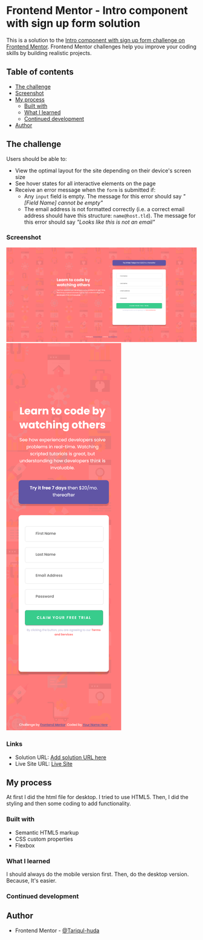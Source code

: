 # Frontend Mentor - Intro component with sign up form solution

This is a solution to the [Intro component with sign up form challenge on Frontend Mentor](https://www.frontendmentor.io/challenges/intro-component-with-signup-form-5cf91bd49edda32581d28fd1). Frontend Mentor challenges help you improve your coding skills by building realistic projects. 

## Table of contents
  - [The challenge](#the-challenge)
  - [Screenshot](#screenshot)
- [My process](#my-process)
  - [Built with](#built-with)
  - [What I learned](#what-i-learned)
  - [Continued development](#continued-development)
- [Author](#author)


## The challenge

Users should be able to:

- View the optimal layout for the site depending on their device's screen size
- See hover states for all interactive elements on the page
- Receive an error message when the `form` is submitted if:
  - Any `input` field is empty. The message for this error should say *"[Field Name] cannot be empty"*
  - The email address is not formatted correctly (i.e. a correct email address should have this structure: `name@host.tld`). The message for this error should say *"Looks like this is not an email"*

### Screenshot

![Desktop](./Desktop.png)
![Mobile](./Mobile.png)

### Links

- Solution URL: [Add solution URL here](https://your-solution-url.com)
- Live Site URL: [Live Site](https://tariqul-huda.github.io/sign-up-form/)

## My process
At first I did the html file for desktop. I tried to use HTML5. Then, I did the styling and then some coding to add functionality. 
### Built with

- Semantic HTML5 markup
- CSS custom properties
- Flexbox

### What I learned

I should always do the mobile version first. Then, do the desktop version. Because, It's easier. 

### Continued development


## Author

- Frontend Mentor - [@Tariqul-huda](https://www.frontendmentor.io/profile/Tariqul-huda)
